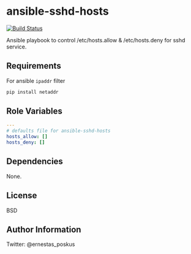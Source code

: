 ansible-sshd-hosts
=========

[![Build Status](https://travis-ci.org/ernestas-poskus/ansible-sshd-hosts.svg?branch=master)](https://travis-ci.org/ernestas-poskus/ansible-sshd-hosts)

Ansible playbook to control /etc/hosts.allow & /etc/hosts.deny for sshd service.

Requirements
------------

For ansible `ipaddr` filter
```bash
pip install netaddr
```

Role Variables
--------------

```yaml
---
# defaults file for ansible-sshd-hosts
hosts_allow: []
hosts_deny: []
```

Dependencies
------------

None.

License
-------

BSD

Author Information
------------------

Twitter: @ernestas_poskus
